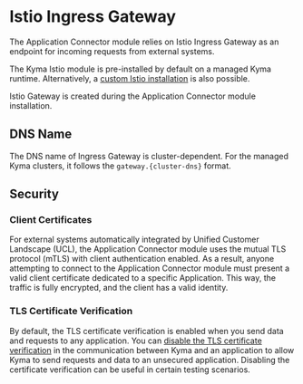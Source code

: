 # Istio Ingress Gateway

The Application Connector module relies on Istio Ingress Gateway as an endpoint for incoming requests from external systems.

The Kyma Istio module is pre-installed by default on a managed Kyma runtime. Alternatively, a [custom Istio installation](https://kyma-project.io/#/02-get-started/01-quick-install) is also possible.

Istio Gateway is created during the Application Connector module installation.

## DNS Name

The DNS name of Ingress Gateway is cluster-dependent. For the managed Kyma clusters, it follows the `gateway.{cluster-dns}` format.

## Security

### Client Certificates

For external systems automatically integrated by Unified Customer Landscape (UCL), the Application Connector module uses the mutual TLS protocol (mTLS) with client authentication enabled. As a result, anyone attempting to connect to the Application Connector module must present a valid client certificate dedicated to a specific Application. This way, the traffic is fully encrypted, and the client has a valid identity.

### TLS Certificate Verification

By default, the TLS certificate verification is enabled when you send data and requests to any application.
You can [disable the TLS certificate verification](../tutorials/01-50-disable-tls-certificate-verification.md) in the communication between Kyma and an application to allow Kyma to send requests and data to an unsecured application. Disabling the certificate verification can be useful in certain testing scenarios.
